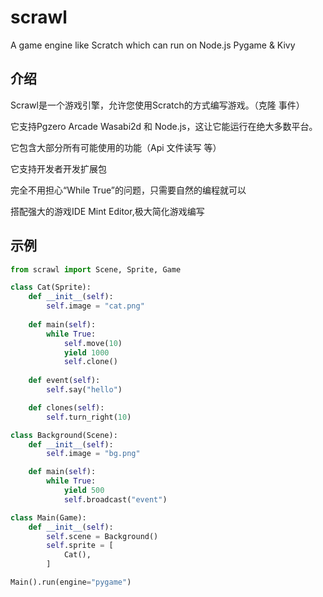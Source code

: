 # scrawl
A game engine like Scratch which can run on Node.js Pygame &amp; Kivy

## 介绍
Scrawl是一个游戏引擎，允许您使用Scratch的方式编写游戏。（克隆 事件）

它支持Pgzero Arcade Wasabi2d 和 Node.js，这让它能运行在绝大多数平台。

它包含大部分所有可能使用的功能（Api 文件读写 等）

它支持开发者开发扩展包

完全不用担心“While True”的问题，只需要自然的编程就可以

搭配强大的游戏IDE Mint Editor,极大简化游戏编写

## 示例
```python
from scrawl import Scene, Sprite, Game

class Cat(Sprite):
    def __init__(self):
        self.image = "cat.png"
    
    def main(self):
        while True:
            self.move(10)
            yield 1000
            self.clone()
    
    def event(self):
        self.say("hello")

    def clones(self):
        self.turn_right(10)

class Background(Scene):
    def __init__(self):
        self.image = "bg.png"

    def main(self):
        while True:
            yield 500
            self.broadcast("event")

class Main(Game):
    def __init__(self):
        self.scene = Background()
        self.sprite = [
            Cat(),
        ]

Main().run(engine="pygame")
```
